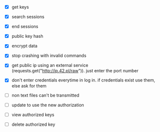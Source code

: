 - [x] get keys
- [x] search sessions
- [x] end sessions
- [x] public key hash
- [x] encrypt data

- [x] stop crashing with invalid commands
- [x] get public ip using an external service (requests.get("http://ip.42.pl/raw")). just enter the port number
- [x] don't enter credentials everytime in log in.  if credentials exist use them, else ask for them
- [ ] non text files can't be transmitted
- [ ] update to use the new authorization
- [ ] view authorized keys
- [ ] delete authorized key
